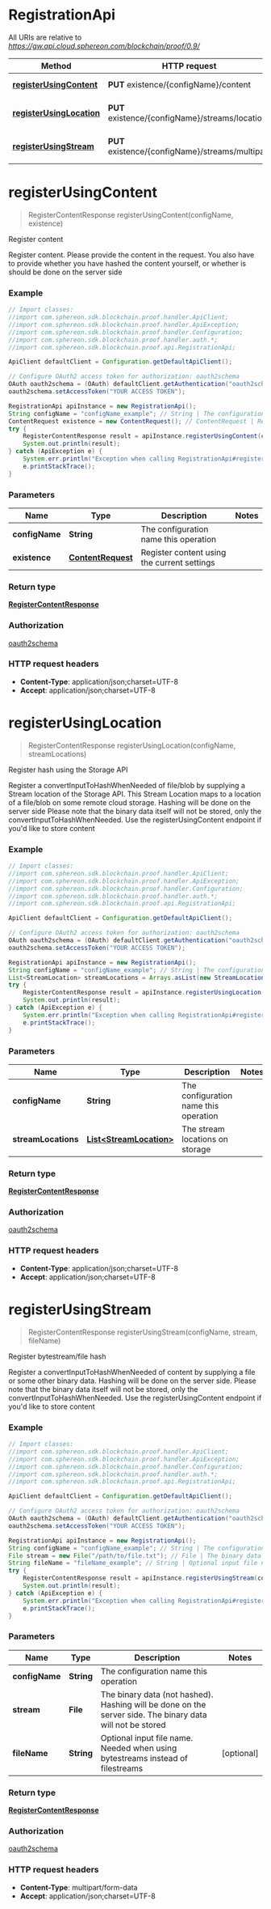 # RegistrationApi

All URIs are relative to *https://gw.api.cloud.sphereon.com/blockchain/proof/0.9/*

Method | HTTP request | Description
------------- | ------------- | -------------
[**registerUsingContent**](RegistrationApi.md#registerUsingContent) | **PUT** existence/{configName}/content | Register content
[**registerUsingLocation**](RegistrationApi.md#registerUsingLocation) | **PUT** existence/{configName}/streams/location | Register hash using the Storage API
[**registerUsingStream**](RegistrationApi.md#registerUsingStream) | **PUT** existence/{configName}/streams/multipart | Register bytestream/file hash


<a name="registerUsingContent"></a>
# **registerUsingContent**
> RegisterContentResponse registerUsingContent(configName, existence)

Register content

Register content. Please provide the content in the request. You also have to provide whether you have hashed the content yourself, or whether is should be done on the server side

### Example
```java
// Import classes:
//import com.sphereon.sdk.blockchain.proof.handler.ApiClient;
//import com.sphereon.sdk.blockchain.proof.handler.ApiException;
//import com.sphereon.sdk.blockchain.proof.handler.Configuration;
//import com.sphereon.sdk.blockchain.proof.handler.auth.*;
//import com.sphereon.sdk.blockchain.proof.api.RegistrationApi;

ApiClient defaultClient = Configuration.getDefaultApiClient();

// Configure OAuth2 access token for authorization: oauth2schema
OAuth oauth2schema = (OAuth) defaultClient.getAuthentication("oauth2schema");
oauth2schema.setAccessToken("YOUR ACCESS TOKEN");

RegistrationApi apiInstance = new RegistrationApi();
String configName = "configName_example"; // String | The configuration name this operation
ContentRequest existence = new ContentRequest(); // ContentRequest | Register content using the current settings
try {
    RegisterContentResponse result = apiInstance.registerUsingContent(configName, existence);
    System.out.println(result);
} catch (ApiException e) {
    System.err.println("Exception when calling RegistrationApi#registerUsingContent");
    e.printStackTrace();
}
```

### Parameters

Name | Type | Description  | Notes
------------- | ------------- | ------------- | -------------
 **configName** | **String**| The configuration name this operation |
 **existence** | [**ContentRequest**](ContentRequest.md)| Register content using the current settings |

### Return type

[**RegisterContentResponse**](RegisterContentResponse.md)

### Authorization

[oauth2schema](../README.md#oauth2schema)

### HTTP request headers

 - **Content-Type**: application/json;charset=UTF-8
 - **Accept**: application/json;charset=UTF-8

<a name="registerUsingLocation"></a>
# **registerUsingLocation**
> RegisterContentResponse registerUsingLocation(configName, streamLocations)

Register hash using the Storage API

Register a convertInputToHashWhenNeeded of file/blob by supplying a Stream location of the Storage API. This Stream Location maps to a location of a file/blob on some remote cloud storage. Hashing will be done on the server side Please note that the binary data itself will not be stored, only the convertInputToHashWhenNeeded. Use the registerUsingContent endpoint if you&#39;d like to store content

### Example
```java
// Import classes:
//import com.sphereon.sdk.blockchain.proof.handler.ApiClient;
//import com.sphereon.sdk.blockchain.proof.handler.ApiException;
//import com.sphereon.sdk.blockchain.proof.handler.Configuration;
//import com.sphereon.sdk.blockchain.proof.handler.auth.*;
//import com.sphereon.sdk.blockchain.proof.api.RegistrationApi;

ApiClient defaultClient = Configuration.getDefaultApiClient();

// Configure OAuth2 access token for authorization: oauth2schema
OAuth oauth2schema = (OAuth) defaultClient.getAuthentication("oauth2schema");
oauth2schema.setAccessToken("YOUR ACCESS TOKEN");

RegistrationApi apiInstance = new RegistrationApi();
String configName = "configName_example"; // String | The configuration name this operation
List<StreamLocation> streamLocations = Arrays.asList(new StreamLocation()); // List<StreamLocation> | The stream locations on storage
try {
    RegisterContentResponse result = apiInstance.registerUsingLocation(configName, streamLocations);
    System.out.println(result);
} catch (ApiException e) {
    System.err.println("Exception when calling RegistrationApi#registerUsingLocation");
    e.printStackTrace();
}
```

### Parameters

Name | Type | Description  | Notes
------------- | ------------- | ------------- | -------------
 **configName** | **String**| The configuration name this operation |
 **streamLocations** | [**List&lt;StreamLocation&gt;**](StreamLocation.md)| The stream locations on storage |

### Return type

[**RegisterContentResponse**](RegisterContentResponse.md)

### Authorization

[oauth2schema](../README.md#oauth2schema)

### HTTP request headers

 - **Content-Type**: application/json;charset=UTF-8
 - **Accept**: application/json;charset=UTF-8

<a name="registerUsingStream"></a>
# **registerUsingStream**
> RegisterContentResponse registerUsingStream(configName, stream, fileName)

Register bytestream/file hash

Register a convertInputToHashWhenNeeded of content by supplying a file or some other binary data. Hashing will be done on the server side. Please note that the binary data itself will not be stored, only the convertInputToHashWhenNeeded. Use the registerUsingContent endpoint if you&#39;d like to store content

### Example
```java
// Import classes:
//import com.sphereon.sdk.blockchain.proof.handler.ApiClient;
//import com.sphereon.sdk.blockchain.proof.handler.ApiException;
//import com.sphereon.sdk.blockchain.proof.handler.Configuration;
//import com.sphereon.sdk.blockchain.proof.handler.auth.*;
//import com.sphereon.sdk.blockchain.proof.api.RegistrationApi;

ApiClient defaultClient = Configuration.getDefaultApiClient();

// Configure OAuth2 access token for authorization: oauth2schema
OAuth oauth2schema = (OAuth) defaultClient.getAuthentication("oauth2schema");
oauth2schema.setAccessToken("YOUR ACCESS TOKEN");

RegistrationApi apiInstance = new RegistrationApi();
String configName = "configName_example"; // String | The configuration name this operation
File stream = new File("/path/to/file.txt"); // File | The binary data (not hashed). Hashing will be done on the server side. The binary data will not be stored
String fileName = "fileName_example"; // String | Optional input file name. Needed when using bytestreams instead of filestreams
try {
    RegisterContentResponse result = apiInstance.registerUsingStream(configName, stream, fileName);
    System.out.println(result);
} catch (ApiException e) {
    System.err.println("Exception when calling RegistrationApi#registerUsingStream");
    e.printStackTrace();
}
```

### Parameters

Name | Type | Description  | Notes
------------- | ------------- | ------------- | -------------
 **configName** | **String**| The configuration name this operation |
 **stream** | **File**| The binary data (not hashed). Hashing will be done on the server side. The binary data will not be stored |
 **fileName** | **String**| Optional input file name. Needed when using bytestreams instead of filestreams | [optional]

### Return type

[**RegisterContentResponse**](RegisterContentResponse.md)

### Authorization

[oauth2schema](../README.md#oauth2schema)

### HTTP request headers

 - **Content-Type**: multipart/form-data
 - **Accept**: application/json;charset=UTF-8

